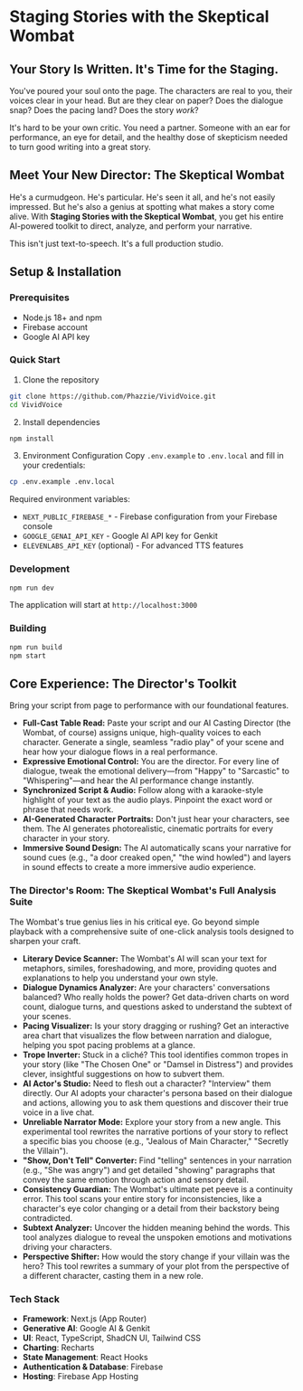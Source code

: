 # Staging Stories with the Skeptical Wombat

## Your Story Is Written. It's Time for the Staging.

You've poured your soul onto the page. The characters are real to you, their voices clear in your head. But are they clear on paper? Does the dialogue snap? Does the pacing land? Does the story *work*?

It's hard to be your own critic. You need a partner. Someone with an ear for performance, an eye for detail, and the healthy dose of skepticism needed to turn good writing into a great story.

## Meet Your New Director: The Skeptical Wombat

He's a curmudgeon. He's particular. He's seen it all, and he's not easily impressed. But he's also a genius at spotting what makes a story come alive. With **Staging Stories with the Skeptical Wombat**, you get his entire AI-powered toolkit to direct, analyze, and perform your narrative.

This isn't just text-to-speech. It's a full production studio.

## Setup & Installation

### Prerequisites
- Node.js 18+ and npm
- Firebase account
- Google AI API key

### Quick Start
1. Clone the repository
```bash
git clone https://github.com/Phazzie/VividVoice.git
cd VividVoice
```

2. Install dependencies
```bash
npm install
```

3. Environment Configuration
Copy `.env.example` to `.env.local` and fill in your credentials:
```bash
cp .env.example .env.local
```

Required environment variables:
- `NEXT_PUBLIC_FIREBASE_*` - Firebase configuration from your Firebase console
- `GOOGLE_GENAI_API_KEY` - Google AI API key for Genkit
- `ELEVENLABS_API_KEY` (optional) - For advanced TTS features

### Development
```bash
npm run dev
```

The application will start at `http://localhost:3000`

### Building
```bash
npm run build
npm start
```

## Core Experience: The Director's Toolkit

Bring your script from page to performance with our foundational features.

*   **Full-Cast Table Read:** Paste your script and our AI Casting Director (the Wombat, of course) assigns unique, high-quality voices to each character. Generate a single, seamless "radio play" of your scene and hear how your dialogue flows in a real performance.
*   **Expressive Emotional Control:** You are the director. For every line of dialogue, tweak the emotional delivery—from "Happy" to "Sarcastic" to "Whispering"—and hear the AI performance change instantly.
*   **Synchronized Script & Audio:** Follow along with a karaoke-style highlight of your text as the audio plays. Pinpoint the exact word or phrase that needs work.
*   **AI-Generated Character Portraits:** Don't just hear your characters, see them. The AI generates photorealistic, cinematic portraits for every character in your story.
*   **Immersive Sound Design:** The AI automatically scans your narrative for sound cues (e.g., "a door creaked open," "the wind howled") and layers in sound effects to create a more immersive audio experience.

### The Director's Room: The Skeptical Wombat's Full Analysis Suite

The Wombat's true genius lies in his critical eye. Go beyond simple playback with a comprehensive suite of one-click analysis tools designed to sharpen your craft.

*   **Literary Device Scanner:** The Wombat's AI will scan your text for metaphors, similes, foreshadowing, and more, providing quotes and explanations to help you understand your own style.
*   **Dialogue Dynamics Analyzer:** Are your characters' conversations balanced? Who really holds the power? Get data-driven charts on word count, dialogue turns, and questions asked to understand the subtext of your scenes.
*   **Pacing Visualizer:** Is your story dragging or rushing? Get an interactive area chart that visualizes the flow between narration and dialogue, helping you spot pacing problems at a glance.
*   **Trope Inverter:** Stuck in a cliché? This tool identifies common tropes in your story (like "The Chosen One" or "Damsel in Distress") and provides clever, insightful suggestions on how to subvert them.
*   **AI Actor's Studio:** Need to flesh out a character? "Interview" them directly. Our AI adopts your character's persona based on their dialogue and actions, allowing you to ask them questions and discover their true voice in a live chat.
*   **Unreliable Narrator Mode:** Explore your story from a new angle. This experimental tool rewrites the narrative portions of your story to reflect a specific bias you choose (e.g., "Jealous of Main Character," "Secretly the Villain").
*   **"Show, Don't Tell" Converter:** Find "telling" sentences in your narration (e.g., "She was angry") and get detailed "showing" paragraphs that convey the same emotion through action and sensory detail.
*   **Consistency Guardian:** The Wombat's ultimate pet peeve is a continuity error. This tool scans your entire story for inconsistencies, like a character's eye color changing or a detail from their backstory being contradicted.
*   **Subtext Analyzer:** Uncover the hidden meaning behind the words. This tool analyzes dialogue to reveal the unspoken emotions and motivations driving your characters.
*   **Perspective Shifter:** How would the story change if your villain was the hero? This tool rewrites a summary of your plot from the perspective of a different character, casting them in a new role.

### Tech Stack
*   **Framework**: Next.js (App Router)
*   **Generative AI**: Google AI & Genkit
*   **UI**: React, TypeScript, ShadCN UI, Tailwind CSS
*   **Charting**: Recharts
*   **State Management**: React Hooks
*   **Authentication & Database**: Firebase
*   **Hosting**: Firebase App Hosting
